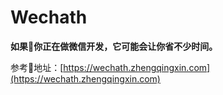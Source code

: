 
# Wechath

**如果你正在做微信开发，它可能会让你省不少时间。**

参考地址：[https://wechath.zhengqingxin.com](https://wechath.zhengqingxin.com)